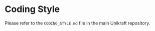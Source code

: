 Coding Style
============

Please refer to the `CODING_STYLE.md` file in the main Unikraft repository.
